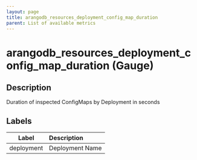 ```yaml
---
layout: page
title: arangodb_resources_deployment_config_map_duration
parent: List of available metrics
---
```


# arangodb_resources_deployment_config_map_duration (Gauge)

## Description

Duration of inspected ConfigMaps by Deployment in seconds

## Labels

| Label | Description |
|:---:|:--- |
| deployment | Deployment Name |